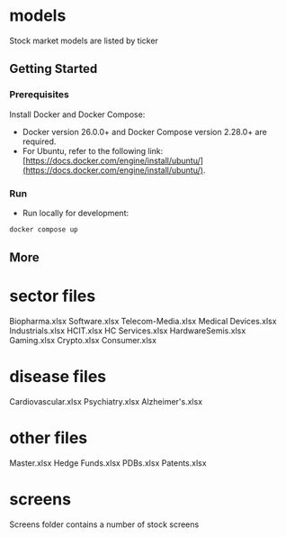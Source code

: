# models

Stock market models are listed by ticker

## Getting Started

### Prerequisites

Install Docker and Docker Compose:
   - Docker version 26.0.0+ and Docker Compose version 2.28.0+ are required.
   - For Ubuntu, refer to the following link: [https://docs.docker.com/engine/install/ubuntu/](https://docs.docker.com/engine/install/ubuntu/).

### Run

- Run locally for development:

```bash
docker compose up
```

## More

# sector files
Biopharma.xlsx
Software.xlsx
Telecom-Media.xlsx
Medical Devices.xlsx
Industrials.xlsx
HCIT.xlsx
HC Services.xlsx
HardwareSemis.xlsx
Gaming.xlsx
Crypto.xlsx
Consumer.xlsx

# disease files
Cardiovascular.xlsx
Psychiatry.xlsx
Alzheimer's.xlsx

# other files
Master.xlsx
Hedge Funds.xlsx
PDBs.xlsx
Patents.xlsx

# screens
Screens folder contains a number of stock screens